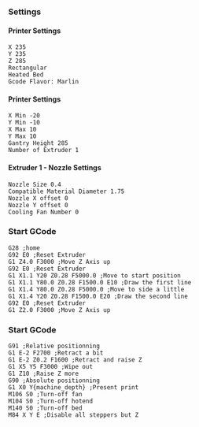 ### Settings
#### Printer Settings
```
X 235
Y 235
Z 285
Rectangular
Heated Bed
Gcode Flavor: Marlin
```

#### Printer Settings
```
X Min -20
Y Min -10
X Max 10
Y Max 10
Gantry Height 285
Number of Extruder 1
```

#### Extruder 1 - Nozzle Settings
```
Nozzle Size 0.4
Compatible Material Diameter 1.75
Nozzle X offset 0
Nozzle Y offset 0
Cooling Fan Number 0
```


### Start GCode
```
G28 ;home
G92 E0 ;Reset Extruder
G1 Z4.0 F3000 ;Move Z Axis up
G92 E0 ;Reset Extruder
G1 X1.1 Y20 Z0.28 F5000.0 ;Move to start position
G1 X1.1 Y80.0 Z0.28 F1500.0 E10 ;Draw the first line
G1 X1.4 Y80.0 Z0.28 F5000.0 ;Move to side a little
G1 X1.4 Y20 Z0.28 F1500.0 E20 ;Draw the second line
G92 E0 ;Reset Extruder
G1 Z2.0 F3000 ;Move Z Axis up
```

### Start GCode
```
G91 ;Relative positionning
G1 E-2 F2700 ;Retract a bit
G1 E-2 Z0.2 F1600 ;Retract and raise Z
G1 X5 Y5 F3000 ;Wipe out
G1 Z10 ;Raise Z more
G90 ;Absolute positionning
G1 X0 Y{machine_depth} ;Present print
M106 S0 ;Turn-off fan
M104 S0 ;Turn-off hotend
M140 S0 ;Turn-off bed
M84 X Y E ;Disable all steppers but Z
```
